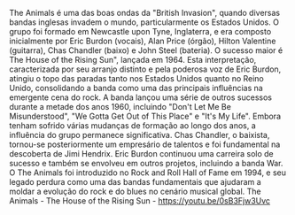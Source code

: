 
The Animals  é uma das boas ondas da  "British Invasion", quando diversas bandas inglesas invadem o mundo,  particularmente os Estados Unidos. O grupo foi formado em Newcastle upon Tyne, Inglaterra, e era composto inicialmente por Eric Burdon (vocais), Alan Price (órgão), Hilton Valentine (guitarra), Chas Chandler (baixo) e John Steel (bateria). O sucesso maior é The House of the Rising Sun", lançada em 1964. Esta interpretação, caracterizada por seu arranjo distinto e pela poderosa voz de Eric Burdon, atingiu o topo das paradas tanto nos Estados Unidos quanto no Reino Unido, consolidando a banda como uma das principais influências na emergente cena do rock. A banda lançou uma série de outros sucessos durante a metade dos anos 1960, incluindo "Don't Let Me Be Misunderstood", "We Gotta Get Out of This Place" e "It's My Life". Embora tenham sofrido várias mudanças de formação ao longo dos anos, a influência do grupo permanece significativa. Chas Chandler, o baixista, tornou-se posteriormente um empresário de talentos e foi fundamental na descoberta de Jimi Hendrix. Eric Burdon continuou uma carreira solo de sucesso e também se envolveu em outros projetos, incluindo a banda War. O The Animals foi introduzido no Rock and Roll Hall of Fame em 1994, e seu legado perdura como uma das bandas fundamentais que ajudaram a moldar a evolução do rock e do blues no cenário musical global.
The Animals - The House of the Rising Sun - https://youtu.be/0sB3Fjw3Uvc

